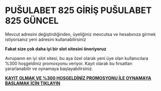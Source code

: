 # PUŠULABET 825 GİRİŞ PUŠULABET 825 GÜNCEL

Mevcut adresini değiştirdiğinden, üyeliğiniz mevcutsa ve hesabınıza girmek istiyorsanız yeni adresini kullanabilirsiniz

**Fakat size çok daha iyi bir slot sitesini öneriyoruz**

Avrupanın en iyi slot sitesi, bu aya özel olarak yeni üye olan kullanıcılara %300 hoşgeldiniz promosyonu veriyor. Kayıt olarak bu fırsattan yararlanabilir ve oynamaya başlayabilirsiniz.

[**KAYIT OLMAK VE %300 HOŞGELDİNİZ PROMOSYONU İLE OYNAMAYA BAŞLAMAK İÇİN TIKLAYIN**](https://cutt.ly/qeA2ejN1)
